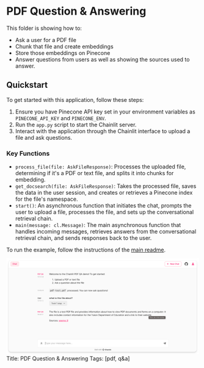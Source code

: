 # PDF Question & Answering

This folder is showing how to:

- Ask a user for a PDF file
- Chunk that file and create embeddings
- Store those embeddings on Pinecone
- Answer questions from users as well as showing the sources used to answer.

## Quickstart

To get started with this application, follow these steps:

1. Ensure you have Pinecone API key set in your environment variables as `PINECONE_API_KEY` and `PINECONE_ENV`.
2. Run the `app.py` script to start the Chainlit server.
3. Interact with the application through the Chainlit interface to upload a file and ask questions.

### Key Functions

- `process_file(file: AskFileResponse)`: Processes the uploaded file, determining if it's a PDF or text file, and splits it into chunks for embedding.
- `get_docsearch(file: AskFileResponse)`: Takes the processed file, saves the data in the user session, and creates or retrieves a Pinecone index for the file's namespace.
- `start()`: An asynchronous function that initiates the chat, prompts the user to upload a file, processes the file, and sets up the conversational retrieval chain.
- `main(message: cl.Message)`: The main asynchronous function that handles incoming messages, retrieves answers from the conversational retrieval chain, and sends responses back to the user.

To run the example, follow the instructions of the [main readme](/README.md).

![Rendering](./rendering.png)
Title: PDF Question & Answering
Tags: [pdf, q&a]